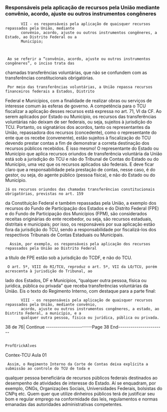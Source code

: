 ### Responsáveis pela aplicação de recursos pela União mediante convênio, acordo, ajuste ou outros instrumentos congêneres



           VII - os responsáveis pela aplicação de quaisquer recursos repassados pela União, mediante
           convênio, acordo, ajuste ou outros instrumentos congêneres, a Estado, ao Distrito Federal ou a
           Município;



     Ao se referir a “convênio, acordo, ajuste ou outros instrumentos congêneres”, o inciso trata das
chamadas transferências voluntárias, que não se confundem com as transferências constitucionais
obrigatórias.

     Por meio das transferências voluntárias, a União repassa recursos financeiros federais a Estados, Distrito
Federal e Municípios, com a finalidade de realizar obras ou serviços de interesse comum às esferas de governo.
A competência para o TCU fiscalizar a aplicação desses recursos está expressa no art. 71, VI da CF. Ao serem
aplicados por Estado ou Município, os recursos das transferências voluntárias não deixam de ser federais, ou
seja, sujeitos à jurisdição do TCU.
    Portanto, os signatários dos acordos, tanto os representantes da União, repassadora dos recursos
(concedente), como o representante do ente que os recebe (convenente), estão sujeitos à fiscalização do TCU
devendo prestar contas a fim de demonstrar a correta destinação dos recursos públicos recebidos.
     É isso mesmo! O representante do Estado ou Município que aplica recursos oriundos de transferência
voluntária da União está sob a jurisdição do TCU e não do Tribunal de Contas do Estado ou do Município, uma
vez que os recursos aplicados são federais. E deve ficar claro que a responsabilidade pela prestação de contas,
nesse caso, é do gestor, ou seja, do agente público (pessoa física), e não do Estado ou do Município.

    Já os recursos oriundos das chamadas transferências constitucionais obrigatórias, previstas no art. 159
da Constituição Federal e também repassadas pela União, a exemplo dos recursos do Fundo de Participação
dos Estados e do Distrito Federal (FPE) e do Fundo de Participação dos Municípios (FPM), são considerados
receitas originárias do ente recebedor, ou seja, são recursos estaduais, distritais e municipais; por isso, os
responsáveis por sua aplicação estão fora da jurisdição do TCU, sendo a responsabilidade por fiscalizá-los dos
respectivos Tribunais de Contas Estaduais ou Municipais.

      Assim, por exemplo, os responsáveis pela aplicação dos recursos repassados pela União ao Distrito Federal
a título de FPE estão sob a jurisdição do TCDF, e não do TCU.

     O art. 5º, VIII do RI/TCU, reproduz o art. 5º, VII da LO/TCU, porém acrescenta à jurisdição do Tribunal, ao
lado dos Estados, DF e Municípios, “qualquer outra pessoa, física ou jurídica, pública ou privada” que receba
transferências voluntárias da União. Eis o texto do Regimento Interno, com destaque para a parte final:



           VIII - os responsáveis pela aplicação de quaisquer recursos repassados pela União, mediante convênio,
           acordo, ajuste ou outros instrumentos congêneres, a estado, ao Distrito Federal, a município, e a
           qualquer outra pessoa, física ou jurídica, pública ou privada.




38 de 76| Continue
-----------------------Page 38 End-----------------------

                                                                                                  ProfErickAlves
Contex-TCU
                                                                                                           Aula 01

     Assim, o Regimento Interno da Corte de Contas deixa explícita a submissão ao controle do TCU de toda e
qualquer pessoa beneficiária de recursos públicos federais destinados ao desempenho de atividades de
interesse do Estado. Aí se enquadram, por exemplo, ONGs, Organizações Sociais, Universidades Federais,
bolsistas do CNPq etc. Quem quer que utilize dinheiros públicos terá de justificar seu bom e regular emprego
na conformidade das leis, regulamentos e normas emanadas das autoridades administrativas competentes.